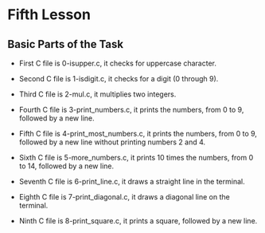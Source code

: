 # Fifth Lesson

## Basic Parts of the Task

- First C file is 0-isupper.c, it checks for uppercase character.

- Second C file is 1-isdigit.c, it checks for a digit (0 through 9).

- Third C file is 2-mul.c, it multiplies two integers.

- Fourth C file is 3-print_numbers.c, it prints the numbers, from 0 to 9, followed by a new line.

- Fifth C file is 4-print_most_numbers.c, it prints the numbers, from 0 to 9, followed by a new line without printing numbers 2 and 4.

- Sixth C file is 5-more_numbers.c, it prints 10 times the numbers, from 0 to 14, followed by a new line.

- Seventh C file is 6-print_line.c, it draws a straight line in the terminal.

- Eighth C file is 7-print_diagonal.c, it draws a diagonal line on the terminal.

- Ninth C file is 8-print_square.c, it prints a square, followed by a new line.

